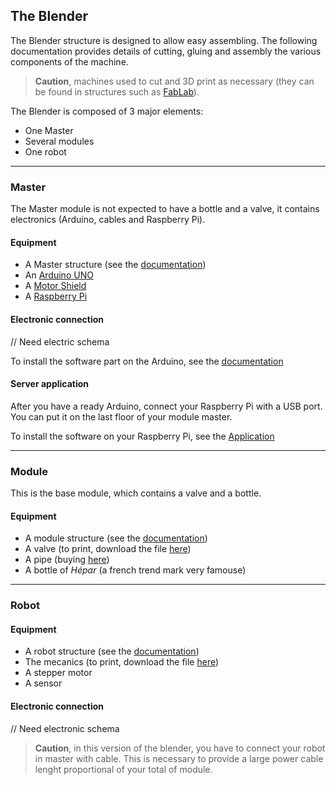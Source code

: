 ## The Blender

The Blender structure is designed to allow easy assembling. The following documentation provides details of cutting, gluing and assembly the various components of the machine.

> __Caution__, machines used to cut and 3D print as necessary 
(they can be found in structures such as [FabLab](https://www.fablabs.io/)).

The Blender is composed of 3 major elements:

* One Master
* Several modules
* One robot

* * *

### Master

The Master module is not expected to have a bottle and a valve, it contains electronics (Arduino, cables and Raspberry Pi).

#### Equipment

* A Master structure (see the [documentation](#/doc/en/module/))
* An [Arduino UNO](http://arduino.cc/en/Main/arduinoBoardUno)
* A [Motor Shield](http://arduino.cc/en/Main/ArduinoMotorShieldR3)
* A [Raspberry Pi](http://www.raspberrypi.org/)

#### Electronic connection

// Need electric schema

To install the software part on the Arduino, see the [documentation](#/doc/en/application)

#### Server application

After you have a ready Arduino, connect your Raspberry Pi with a USB port. You can put it on the last floor of your module master.

To install the software on your Raspberry Pi, see the [Application](#/doc/en/application)

* * *

### Module

This is the base module, which contains a valve and a bottle.

#### Equipment

* A module structure (see the [documentation](#/doc/en/module/))
* A valve (to print, download the file [here]())
* A pipe (buying [here]())
* A bottle of _Hépar_ (a french trend mark very famouse)

* * *

### Robot

#### Equipment

* A robot structure (see the [documentation](#/doc/en/robot/))
* The mecanics (to print, download the file [here]())
* A stepper motor
* A sensor

#### Electronic connection

// Need electronic schema 

> __Caution__, in this version of the blender, you have to connect your robot in master with cable. This is necessary to provide a large power cable lenght proportional of your total of module.
